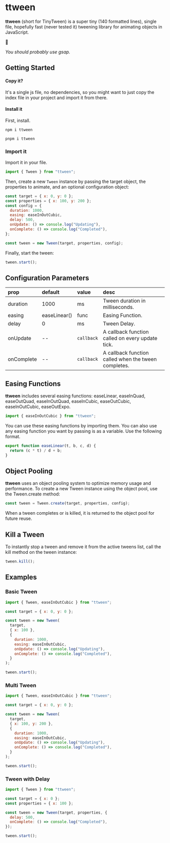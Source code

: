 # ttween

**ttween** (short for TinyTween) is a super tiny (140 formatted lines), single file, hopefully fast (never tested it) tweening library for animating objects in JavaScript.

🚀

_You should probably use gsap._

## Getting Started

#### Copy it?

It's a single js file, no dependencies, so you might want to just copy the index file in your project and import it from there.

#### Install it

First, install.

```node
npm i ttween
```

```node
pnpm i ttween
```

### Import it

Import it in your file.

```js
import { Tween } from "ttween";
```

Then, create a new `Tween` instance by passing the target object, the properties to animate, and an optional configuration object:

```js
const target = { x: 0, y: 0 };
const properties = { x: 100, y: 200 };
const config = {
  duration: 1000,
  easing: easeInOutCubic,
  delay: 500,
  onUpdate: () => console.log("Updating"),
  onComplete: () => console.log("Completed"),
};

const tween = new Tween(target, properties, config);
```

Finally, start the tween:

```js
tween.start();
```

## Configuration Parameters

| prop       | default      | value      | desc                                                 |
| :--------- | :----------- | :--------- | :--------------------------------------------------- |
| duration   | 1000         | ms         | Tween duration in milliseconds.                      |
| easing     | easeLinear() | func       | Easing Function.                                     |
| delay      | 0            | ms         | Tween Delay.                                         |
| onUpdate   | --           | `callback` | A callback function called on every update tick.     |
| onComplete | --           | `callback` | A callback function called when the tween completes. |

## Easing Functions

**ttween** includes several easing functions: easeLinear, easeInQuad, easeOutQuad, easeInOutQuad, easeInCubic, easeOutCubic, easeInOutCubic, easeOutExpo.

```js
import { easeInOutCubic } from "ttween";
```

You can use these easing functions by importing them. You can also use any easing function you want by passing is as a variable. Use the following format.

```js
export function easeLinear(t, b, c, d) {
  return (c * t) / d + b;
}
```

## Object Pooling

**ttween** uses an object pooling system to optimize memory usage and performance. To create a new Tween instance using the object pool, use the Tween.create method:

```js
const tween = Tween.create(target, properties, config);
```

When a tween completes or is killed, it is returned to the object pool for future reuse.

## Kill a Tween

To instantly stop a tween and remove it from the active tweens list, call the kill method on the tween instance:

```js
tween.kill();
```

## Examples

### Basic Tween

```js
import { Tween, easeInOutCubic } from "ttween";

const target = { x: 0, y: 0 };

const tween = new Tween(
  target,
  { x: 100 },
  {
    duration: 1000,
    easing: easeInOutCubic,
    onUpdate: () => console.log("Updating"),
    onComplete: () => console.log("Completed"),
  }
);

tween.start();
```

### Multi Tween

```js
import { Tween, easeInOutCubic } from "ttween";

const target = { x: 0, y: 0 };

const tween = new Tween(
  target,
  { x: 100, y: 200 },
  {
    duration: 1000,
    easing: easeInOutCubic,
    onUpdate: () => console.log("Updating"),
    onComplete: () => console.log("Completed"),
  }
);

tween.start();
```

### Tween with Delay

```js
import { Tween } from "ttween";

const target = { x: 0 };
const properties = { x: 100 };

const tween = new Tween(target, properties, {
  delay: 500,
  onComplete: () => console.log("Completed"),
});

tween.start();
```
